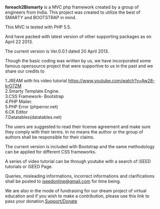 <b>foreach2Bismarty</b> is a MVC php framework created by a group of engineers from India. This project was created to utilize the best of SMARTY and BOOTSTRAP in mind. 

This MVC is tested with PHP 5.5.

And have packed with latest version of other supporting packages as on April 22 2013.

The current version is Ver.0.0.1 dated 20 April 2013.

Though the basic coding was written by us, we have incorporated some famous opensource project that were supportive to us in the past and we share our credits to

1.JREAM with his video tutorial https://www.youtube.com/watch?v=Aw28-krO7ZM<br />
2.Smarty Template Engine.<br />
3.CSS Framework- Bootstrap<br />
4.PHP Mailer.<br />
5.PHP Error (phperror.net)<br />
6.CK Editor<br />
7.Datatables(datatables.net)<br />


The users are suggested to read their license agreement and make sure they comply with their terms. In no means the author or the group of authors shall be responsible for their claims.

The current version is included with Bootstrap and the same methodology can be applied for different CSS frameworks.

A series of video tutorial can be through youtube with a search of  iSEED tutorials or iSEED Page.

Queries, misleading informations, incorrect informations and clarifications shall be posted to iseedonline@gmail.com for time being.

We are also in the mode of fundraising for our dream project of virtual education and if you wish to make a contribution, please use this link to pass your donation.<a href="https://www.paypal.com/cgi-bin/webscr?cmd=_s-xclick&hosted_button_id=6ZJVBBBGMDPVS">Support/Donate</a>






